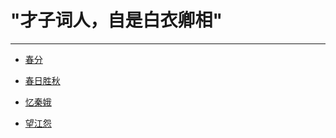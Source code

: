 # "才子词人，自是白衣卿相" 
***
* [春分](/白衣卿相/春分.md)

* [春日胜秋](/白衣卿相/春日胜秋.md)

* [忆秦娥](/白衣卿相/忆秦娥.md)

* [望江怨](/白衣卿相/望江怨.md)
